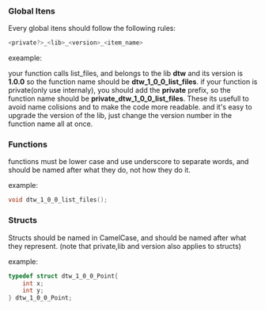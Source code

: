 
### Global Itens 

Every global itens should follow the following rules:

```c
<private?>_<lib>_<version>_<item_name>
```
exeample: 

your function calls list_files, and belongs to the lib  **dtw** and its version is **1.0.0** so the function name should be **dtw_1_0_0_list_files**.
if your function is private(only use internaly), you should add the **private** prefix, so the function name should be **private_dtw_1_0_0_list_files**.
These its usefull to avoid name colisions and to make the code more readable.
and it's easy to upgrade the version of the lib, just change the version number in the function name all at once.

### Functions
functions must be lower case and use underscore to separate words, and should be named after what they do, not how they do it.

example:

```c
void dtw_1_0_0_list_files();
```

### Structs
Structs should be named in CamelCase, and should be named after what they represent.
(note that private,lib and version also applies to structs)

example:

```c
typedef struct dtw_1_0_0_Point{
    int x;
    int y;
} dtw_1_0_0_Point;
```
